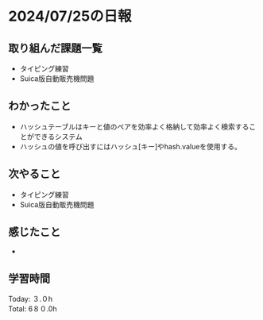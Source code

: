 # 2024/07/25の日報
## 取り組んだ課題一覧
* タイピング練習
* Suica版自動販売機問題
## わかったこと
* ハッシュテーブルはキーと値のペアを効率よく格納して効率よく検索することができるシステム
* ハッシュの値を呼び出すにはハッシュ[キー]やhash.valueを使用する。
## 次やること
* タイピング練習
* Suica版自動販売機問題
## 感じたこと
* 
## 学習時間
Today: ３.０h<br>
Total: 6８０.0h
